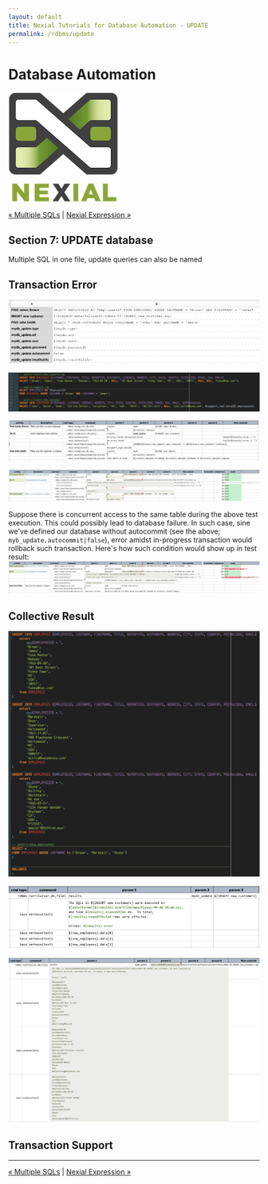 ```yaml
---
layout: default
title: Nexial Tutorials for Database Automation - UPDATE
permalink: /rdbms/update
---
```


# Database Automation

![logo](../image/logo-x.png)

<div class="site-links site-links-header">
<a class="link-previous" href="multisql.html">&laquo; Multiple SQLs</a> | 
<a class="link-next" href="expression.html">Nexial Expression &raquo;</a>
</div>


## Section 7: UPDATE database


Multiple SQL in one file, update queries can also be named

## Transaction Error

![transaction lock data](image/rdbms-07-updateerror.data.png)

![INSERT_new_customer.sql](image/rdbms-07-updateerror.sql.png)

![transaction local script](image/rdbms-07-updateerror.script.png)


![transaction local output](image/rdbms-07-updateerror.output.png)

Suppose there is concurrent access to the same table during the above test execution.  This could 
possibly lead to database failure.  In such case, sine we've defined our database without autocommit 
(see the above; `myb_update.autocommit|false`), error amidst in-progress transaction would rollback 
such transaction.  Here's how such condition would show up in test result:<br/>
![transaction local error](image/rdbms-07-updateerror.error.png)


## Collective Result

![rdmbs-07-sql](image/rdbms-07-multisql_rollback.sql.png)

![rdbms-07-multisql_rollback](image/rdbms-07-multisql_rollback.script.png)

![rdbms-07-multisql_rollback_output](image/rdbms-07-multisql_rollback.output.png)


## Transaction Support


***

<div class="site-links site-links-header">
<a class="link-previous" href="multisql.html">&laquo; Multiple SQLs</a> | 
<a class="link-next" href="expression.html">Nexial Expression &raquo;</a>
</div>
